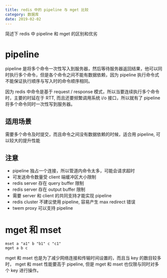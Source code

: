 ```yaml
---
title: redis 中的 pipeline 与 mget 比较
category: 数据库
date: 2019-02-02
---
```


简述下 redis 中 pipeline 和 mget 的区别和优劣

# pipeline

pipeline 是将多个命令一次性写入到服务器，然后等待服务器返回结果，他可以同时执行多个命令，但是各个命令之间不能有数据依赖，因为 pipeline 执行命令式不能保证执行顺序与写入时的命令顺序相同。

因为 redis 中命令是基于 request / response 模式，所以当要连续执行多个命令时，主要的时延在于 RTT, 而且还要频繁调用系统 i/o 接口，所以就有了 pipeline 将多个命令同时一次性写到服务器。

## 适用场景

需要多个命令及时提交，而且命令之间没有数据依赖的时候，适合用 pipeline, 可以较大的提升性能

## 注意

- pipeline 独占一个连接，所以管道内命令太多，可能会请求超时
- 可发送命令数量受 client 端缓冲区大小限制
- redis server 存在 query buffer 限制
- redis server 存在 output buffer 限制
- 需要 server 和 client 的共同支持才能实现 pipeline
- redis cluster 不建议使用 pipeline, 容易产生 max redirect 错误
- twem proxy 可以支持 pipeline

# mget 和 mset

```shell
mset a "a1" b "b1" c "c1"
mget a b c
```

mget 和 mset 也是为了减少网络连接和传输时间设置的，而且当 key 的数目较多时， mget 和 mset 性能要高于 pipeline, 但是 mget 和 mset 也仅限与同时对多个 key 进行操作。

